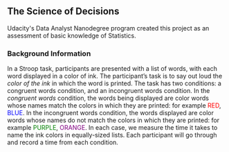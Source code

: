 ## The Science of Decisions
Udacity's Data Analyst Nanodegree program created this project as an assessment of basic knowledge of Statistics.
### Background Information
In a Stroop task, participants are presented with a list of words, with each word displayed in a color of ink. The participant’s task is to say out loud the <i>color of the ink</i> in which the word is printed. The task has two conditions: a congruent words condition, and an incongruent words condition. In the <i>congruent words</i> condition, the words being displayed are color words whose names match the colors in which they are printed: for example <span style="color:red">RED</span>, <span style="color:blue">BLUE</span>. In the incongruent words condition, the words displayed are color words whose names do not match the colors in which they are printed: for example <span style="color:green">PURPLE</span>, <span style="color:purple">ORANGE</span>. In each case, we measure the time it takes to name the ink colors in equally-sized lists. Each participant will go through and record a time from each condition.
